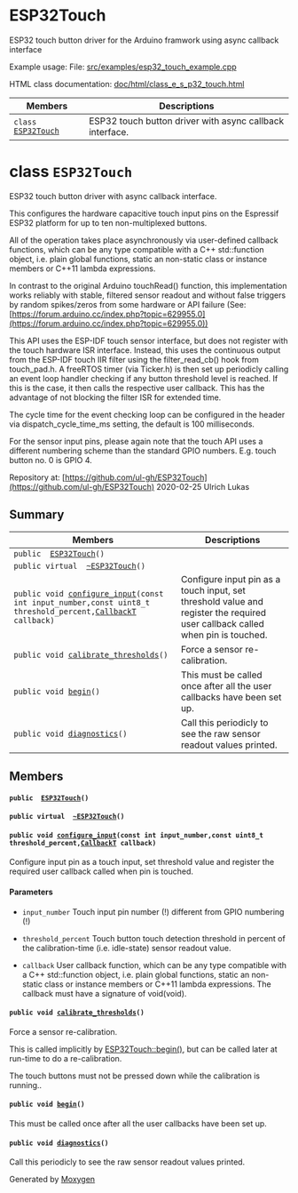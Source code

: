 # ESP32Touch
ESP32 touch button driver for the Arduino framwork using async callback interface

Example usage:
    File: [src/examples/esp32_touch_example.cpp](https://github.com/ul-gh/ESP32Touch/blob/master/src/examples/esp32_touch_example.cpp)

HTML class documentation:
    [doc/html/class_e_s_p32_touch.html](https://htmlpreview.github.io/?https://github.com/ul-gh/ESP32Touch/blob/master/doc/html/class_e_s_p32_touch.html)

 Members                        | Descriptions                                
--------------------------------|---------------------------------------------
`class `[`ESP32Touch`](#class_e_s_p32_touch) | ESP32 touch button driver with async callback interface.

# class `ESP32Touch` 

ESP32 touch button driver with async callback interface.

This configures the hardware capacitive touch input pins on the Espressif ESP32 platform for up to ten non-multiplexed buttons.

All of the operation takes place asynchronously via user-defined callback functions, which can be any type compatible with a C++ std::function object, i.e. plain global functions, static an non-static class or instance members or C++11 lambda expressions.

In contrast to the original Arduino touchRead() function, this implementation works reliably with stable, filtered sensor readout and without false triggers by random spikes/zeros from some hardware or API failure (See: [https://forum.arduino.cc/index.php?topic=629955.0](https://forum.arduino.cc/index.php?topic=629955.0))

This API uses the ESP-IDF touch sensor interface, but does not register with the touch hardware ISR interface. Instead, this uses the continuous output from the ESP-IDF touch IIR filter using the filter_read_cb() hook from touch_pad.h. A freeRTOS timer (via Ticker.h) is then set up periodicly calling an event loop handler checking if any button threshold level is reached. If this is the case, it then calls the respective user callback. This has the advantage of not blocking the filter ISR for extended time.

The cycle time for the event checking loop can be configured in the header via dispatch_cycle_time_ms setting, the default is 100 milliseconds.

For the sensor input pins, please again note that the touch API uses a different numbering scheme than the standard GPIO numbers. E.g. touch button no. 0 is GPIO 4.

Repository at: [https://github.com/ul-gh/ESP32Touch](https://github.com/ul-gh/ESP32Touch) 2020-02-25 Ulrich Lukas

## Summary

 Members                        | Descriptions                                
--------------------------------|---------------------------------------------
`public  `[`ESP32Touch`](#class_e_s_p32_touch_1a7074c8f7d36dbc91ac5547326abac55a)`()` | 
`public virtual  `[`~ESP32Touch`](#class_e_s_p32_touch_1aa0a1b61dcde76dfc6ff4f927e95c393c)`()` | 
`public void `[`configure_input`](#class_e_s_p32_touch_1a4d71a331ef00f6853eb2285a0afd9763)`(const int input_number,const uint8_t threshold_percent,`[`CallbackT`](#esp32__touch_8hpp_1a57055132e8b5e6931a9475fa451990ae)` callback)` | Configure input pin as a touch input, set threshold value and register the required user callback called when pin is touched.
`public void `[`calibrate_thresholds`](#class_e_s_p32_touch_1a3d6f0e4afbb6f98f753ec02d71bd4ec4)`()` | Force a sensor re-calibration.
`public void `[`begin`](#class_e_s_p32_touch_1a25a1bb0d553ca66879253f21bc9e402c)`()` | This must be called once after all the user callbacks have been set up.
`public void `[`diagnostics`](#class_e_s_p32_touch_1ad8bad94cf8a6e9b6df5d4e8b07d8f5af)`()` | Call this periodicly to see the raw sensor readout values printed.

## Members

#### `public  `[`ESP32Touch`](#class_e_s_p32_touch_1a7074c8f7d36dbc91ac5547326abac55a)`()` 

#### `public virtual  `[`~ESP32Touch`](#class_e_s_p32_touch_1aa0a1b61dcde76dfc6ff4f927e95c393c)`()` 

#### `public void `[`configure_input`](#class_e_s_p32_touch_1a4d71a331ef00f6853eb2285a0afd9763)`(const int input_number,const uint8_t threshold_percent,`[`CallbackT`](#esp32__touch_8hpp_1a57055132e8b5e6931a9475fa451990ae)` callback)` 

Configure input pin as a touch input, set threshold value and register the required user callback called when pin is touched.

#### Parameters
* `input_number` Touch input pin number (!) different from GPIO numbering (!) 

* `threshold_percent` Touch button touch detection threshold in percent of the calibration-time (i.e. idle-state) sensor readout value. 

* `callback` User callback function, which can be any type compatible with a C++ std::function object, i.e. plain global functions, static an non-static class or instance members or C++11 lambda expressions. The callback must have a signature of void(void).

#### `public void `[`calibrate_thresholds`](#class_e_s_p32_touch_1a3d6f0e4afbb6f98f753ec02d71bd4ec4)`()` 

Force a sensor re-calibration.

This is called implicitly by [ESP32Touch::begin()](#class_e_s_p32_touch_1a25a1bb0d553ca66879253f21bc9e402c), but can be called later at run-time to do a re-calibration.

The touch buttons must not be pressed down while the calibration is running..

#### `public void `[`begin`](#class_e_s_p32_touch_1a25a1bb0d553ca66879253f21bc9e402c)`()` 

This must be called once after all the user callbacks have been set up.

#### `public void `[`diagnostics`](#class_e_s_p32_touch_1ad8bad94cf8a6e9b6df5d4e8b07d8f5af)`()` 

Call this periodicly to see the raw sensor readout values printed.

Generated by [Moxygen](https://sourcey.com/moxygen)
